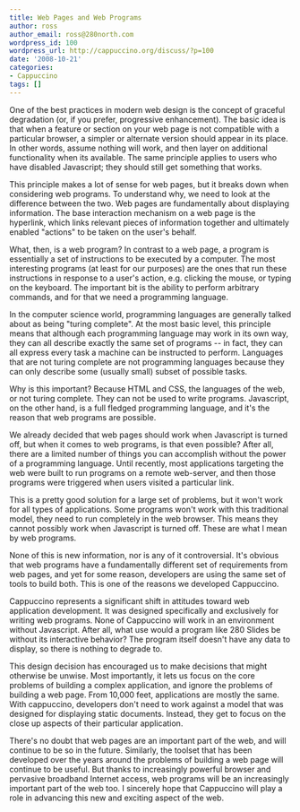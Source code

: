 ```yaml
---
title: Web Pages and Web Programs
author: ross
author_email: ross@280north.com
wordpress_id: 100
wordpress_url: http://cappuccino.org/discuss/?p=100
date: '2008-10-21'
categories:
- Cappuccino
tags: []
---
```



One of the best practices in modern web design is the concept of graceful degradation (or, if you prefer, progressive enhancement). The basic idea is that when a feature or section on your web page is not compatible with a particular browser, a simpler or alternate version should appear in its place. In other words, assume nothing will work, and then layer on additional functionality when its available. The same principle applies to users who have disabled Javascript; they should still get something that works.

This principle makes a lot of sense for web pages, but it breaks down when considering web programs. To understand why, we need to look at the difference between the two. Web pages are fundamentally about displaying information. The base interaction mechanism on a web page is the hyperlink, which links relevant pieces of information together and ultimately enabled "actions" to be taken on the user's behalf. 

What, then, is a web program? In contrast to a web page, a program is essentially a set of instructions to be executed by a computer. The most interesting programs (at least for our purposes) are the ones that run these instructions in response to a user's action, e.g. clicking the mouse, or typing on the keyboard. The important bit is the ability to perform arbitrary commands, and for that we need a programming language.

In the computer science world, programming languages are generally talked about as being "turing complete". At the most basic level, this principle means that although each programming language may work in its own way, they can all describe exactly the same set of programs -- in fact, they can all express every task a machine can be instructed to perform. Languages that are not turing complete are not programming languages because they can only describe some (usually small) subset of possible tasks.

Why is this important? Because HTML and CSS, the languages of the web, or not turing complete. They can not be used to write programs. Javascript, on the other hand, is a full fledged programming language, and it's the reason that web programs are possible.

We already decided that web pages should work when Javascript is turned off, but when it comes to web programs, is that even possible? After all, there are a limited number of things you can accomplish without the power of a programming language. Until recently, most applications targeting the web were built to run programs on a remote web-server, and then those programs were triggered when users visited a particular link. 

This is a pretty good solution for a large set of problems, but it won't work for all types of applications. Some programs won't work with this traditional model, they need to run completely in the web browser. This means they cannot possibly work when Javascript is turned off. These are what I mean by web programs.

None of this is new information, nor is any of it controversial. It's obvious that web programs have a fundamentally different set of requirements from web pages, and yet for some reason, developers are using the same set of tools to build both. This is one of the reasons we developed Cappuccino.

Cappuccino represents a significant shift in attitudes toward web application development. It was designed specifically and exclusively for writing web programs. None of Cappuccino will work in an environment without Javascript. After all, what use would a program like 280 Slides be without its interactive behavior? The program itself doesn't have any data to display, so there is nothing to degrade to. 

This design decision has encouraged us to make decisions that might otherwise be unwise. Most importantly, it lets us focus on the core problems of building a complex application, and ignore the problems of building a web page. From 10,000 feet, applications are mostly the same. With cappuccino, developers don't need to work against a model that was designed for displaying static documents. Instead, they get to focus on the close up aspects of their particular application.

There's no doubt that web pages are an important part of the web, and will continue to be so in the future. Similarly, the toolset that has been developed over the years around the problems of building a web page will continue to be useful. But thanks to increasingly powerful browser and pervasive broadband Internet access, web programs will be an increasingly important part of the web too. I sincerely hope that Cappuccino will play a role in advancing this new and exciting aspect of the web.



